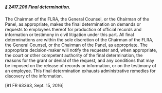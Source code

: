 ##### § 2417.206 Final determination. #####

The Chairman of the FLRA, the General Counsel, or the Chairman of the Panel, as appropriate, makes the final determination on demands or requests to employees thereof for production of official records and information or testimony in civil litigation under this part. All final determinations are within the sole discretion of the Chairman of the FLRA, the General Counsel, or the Chairman of the Panel, as appropriate. The appropriate decision-maker will notify the requester and, when appropriate, the court or other competent authority of the final determination, the reasons for the grant or denial of the request, and any conditions that may be imposed on the release of records or information, or on the testimony of an employee. This final determination exhausts administrative remedies for discovery of the information.

[81 FR 63363, Sept. 15, 2016]